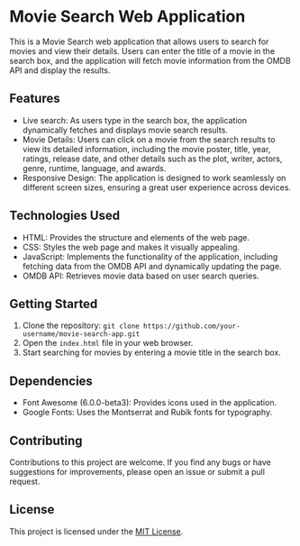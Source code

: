 # Movie Search Web Application

This is a Movie Search web application that allows users to search for movies and view their details. Users can enter the title of a movie in the search box, and the application will fetch movie information from the OMDB API and display the results.

## Features

- Live search: As users type in the search box, the application dynamically fetches and displays movie search results.
- Movie Details: Users can click on a movie from the search results to view its detailed information, including the movie poster, title, year, ratings, release date, and other details such as the plot, writer, actors, genre, runtime, language, and awards.
- Responsive Design: The application is designed to work seamlessly on different screen sizes, ensuring a great user experience across devices.

## Technologies Used

- HTML: Provides the structure and elements of the web page.
- CSS: Styles the web page and makes it visually appealing.
- JavaScript: Implements the functionality of the application, including fetching data from the OMDB API and dynamically updating the page.
- OMDB API: Retrieves movie data based on user search queries.

## Getting Started

1. Clone the repository: `git clone https://github.com/your-username/movie-search-app.git`
2. Open the `index.html` file in your web browser.
3. Start searching for movies by entering a movie title in the search box.

## Dependencies

- Font Awesome (6.0.0-beta3): Provides icons used in the application.
- Google Fonts: Uses the Montserrat and Rubik fonts for typography.

## Contributing

Contributions to this project are welcome. If you find any bugs or have suggestions for improvements, please open an issue or submit a pull request.

## License

This project is licensed under the [MIT License](LICENSE).